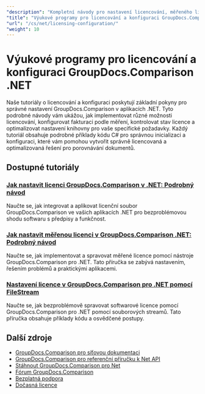 ```yaml
---
"description": "Kompletní návody pro nastavení licencování, měřeného licencování a konfiguraci GroupDocs.Comparison pro .NET."
"title": "Výukové programy pro licencování a konfiguraci GroupDocs.Comparison .NET"
"url": "/cs/net/licensing-configuration/"
"weight": 10
---
```


# Výukové programy pro licencování a konfiguraci GroupDocs.Comparison .NET

Naše tutoriály o licencování a konfiguraci poskytují základní pokyny pro správné nastavení GroupDocs.Comparison v aplikacích .NET. Tyto podrobné návody vám ukážou, jak implementovat různé možnosti licencování, konfigurovat fakturaci podle měření, kontrolovat stav licence a optimalizovat nastavení knihovny pro vaše specifické požadavky. Každý tutoriál obsahuje podrobné příklady kódu C# pro správnou inicializaci a konfiguraci, které vám pomohou vytvořit správně licencovaná a optimalizovaná řešení pro porovnávání dokumentů.

## Dostupné tutoriály

### [Jak nastavit licenci GroupDocs.Comparison v .NET: Podrobný návod](./setting-up-groupdocs-comparison-license-net/)
Naučte se, jak integrovat a aplikovat licenční soubor GroupDocs.Comparison ve vašich aplikacích .NET pro bezproblémovou shodu softwaru s předpisy a funkčnost.

### [Jak nastavit měřenou licenci v GroupDocs.Comparison .NET: Podrobný návod](./master-metered-license-groupdocs-comparison-net/)
Naučte se, jak implementovat a spravovat měřené licence pomocí nástroje GroupDocs.Comparison pro .NET. Tato příručka se zabývá nastavením, řešením problémů a praktickými aplikacemi.

### [Nastavení licence v GroupDocs.Comparison pro .NET pomocí FileStream](./set-license-file-stream-groupdocs-comparison-dotnet/)
Naučte se, jak bezproblémově spravovat softwarové licence pomocí GroupDocs.Comparison pro .NET pomocí souborových streamů. Tato příručka obsahuje příklady kódu a osvědčené postupy.

## Další zdroje

- [GroupDocs.Comparison pro síťovou dokumentaci](https://docs.groupdocs.com/comparison/net/)
- [GroupDocs.Comparison pro referenční příručku k Net API](https://reference.groupdocs.com/comparison/net/)
- [Stáhnout GroupDocs.Comparison pro Net](https://releases.groupdocs.com/comparison/net/)
- [Fórum GroupDocs.Comparison](https://forum.groupdocs.com/c/comparison)
- [Bezplatná podpora](https://forum.groupdocs.com/)
- [Dočasná licence](https://purchase.groupdocs.com/temporary-license/)